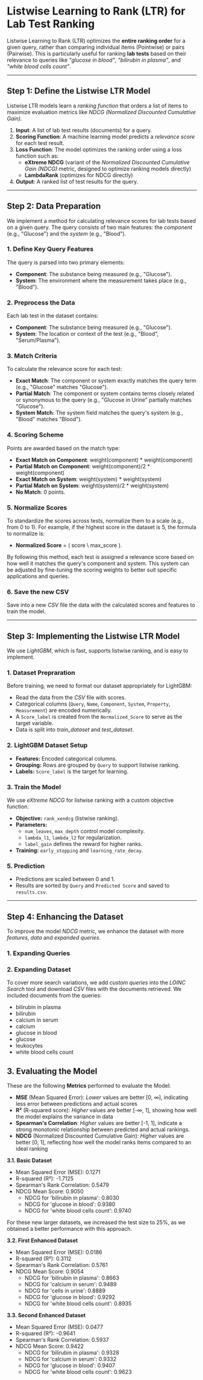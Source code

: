 # **Listwise Learning to Rank (LTR) for Lab Test Ranking**  
Listwise Learning to Rank (LTR) optimizes the **entire ranking order** for a given query, rather than comparing individual items (Pointwise) or pairs (Pairwise). This is particularly useful for ranking **lab tests** based on their relevance to queries like *"glucose in blood"*, *"bilirubin in plasma"*, and *"white blood cells count"*.  

---

## **Step 1: Define the Listwise LTR Model**  
Listwise LTR models learn a *ranking function* that orders a list of items to maximize evaluation metrics like *NDCG (Normalized Discounted Cumulative Gain)*.

1. **Input**: A list of lab test results (documents) for a query.  
2. **Scoring Function**: A machine learning model predicts a *relevance score* for each test result.  
3. **Loss Function**: The model optimizes the ranking order using a loss function such as:
   - **eXtreme NDCG** (variant of the *Normalized Discounted Cumulative Gain (NDCG)* metric, designed to optimize ranking models directly)  
   - **LambdaRank** (optimizes for NDCG directly)  
4. **Output**: A ranked list of test results for the query.  


---

## **Step 2: Data Preparation**  
We implement a method for calculating relevance scores for lab tests based on a given query. The query consists of two main features: the *component* (e.g., "Glucose") and the *system* (e.g., "Blood"). 

### **1. Define Key Query Features**
   The query is parsed into two primary elements:
   - **Component**: The substance being measured (e.g., "Glucose").
   - **System**: The environment where the measurement takes place (e.g., "Blood").

### **2. Preprocess the Data**
   Each lab test in the dataset contains:
   - **Component**: The substance being measured (e.g., "Glucose").
   - **System**: The location or context of the test (e.g., "Blood", "Serum/Plasma").

### **3. Match Criteria**  
   To calculate the relevance score for each test:
   - **Exact Match**: The component or system exactly matches the query term (e.g., "Glucose" matches "Glucose").
   - **Partial Match**: The component or system contains terms closely related or synonymous to the query (e.g., "Glucose in Urine" partially matches "Glucose").
   - **System Match**: The system field matches the query's system (e.g., "Blood" matches "Blood").

### **4. Scoring Scheme**
   Points are awarded based on the match type:
   - **Exact Match on Component**:  weight(component) * weight(component)
   - **Partial Match on Component**: weight(component)/2 * weight(component)
   - **Exact Match on System**: weight(system) * weight(system)
   - **Partial Match on System**: weight(system)/2 * weight(system)
   - **No Match**: 0 points.

### **5. Normalize Scores**
   To standardize the scores across tests, normalize them to a scale (e.g., from 0 to 1). For example, if the highest score in the dataset is 5, the formula to normalize is:  
   - **Normalized Score** = \( score \ max_score \).

   By following this method, each test is assigned a relevance score based on how well it matches the query's component and system. This system can be adjusted by fine-tuning the scoring weights to better suit specific applications and queries.

### **6. Save the new CSV**
   Save into a new *CSV* file the data with the calculated scores and features to train the model.


---

## **Step 3: Implementing the Listwise LTR Model**  

We use *LightGBM*, which is fast, supports listwise ranking, and is easy to implement.

### **1. Dataset Prepraration**  
   Before training, we need to format our dataset appropriately for LightGBM:
   - Read the data from the *CSV* file with scores.
   - Categorical columns (`Query`, `Name`, `Component`, `System`, `Property`, `Measurement`) are encoded numerically.
   - A `Score_label` is created from the `Normalized_Score` to serve as the target variable.
   - Data is split into *train_dataset* and *test_dataset*.

### **2. LightGBM Dataset Setup**   
   - **Features:** Encoded categorical columns.
   - **Grouping:** Rows are grouped by `Query` to support listwise ranking.
   - **Labels:** `Score_label` is the target for learning.

### **3. Train the Model**  
   We use *eXtreme NDCG* for listwise ranking with a custom objective function.
   - **Objective:** `rank_xendcg` (listwise ranking).
   - **Parameters:**
      - `num_leaves`, `max_depth` control model complexity.
      - `lambda_l1`, `lambda_l2` for regularization.
      - `label_gain` defines the reward for higher ranks.
   - **Training:**  `early_stopping` and `learning_rate_decay`.


### **5. Prediction**
   - Predictions are scaled between 0 and 1.
   - Results are sorted by `Query` and `Predicted Score` and saved to `results.csv`.


---

## **Step 4: Enhancing the Dataset**  
To improve the model *NDCG* metric, we enhance the dataset with more *features*, *data* and *expanded queries*.

### **1. Expanding Queries**  

### **2. Expanding Dataset**
   To cover more search variations, we add *custom queries* into the *LOINC Search* tool and download *CSV* files with the documents retrieved.
   We included documents from the queries:
   - bilirubin in plasma
   - bilirubin 
   - calcium in serum
   - calcium
   - glucose in blood
   - glucose
   - leukocytes
   - white blood cells count


## **3. Evaluating the Model**  
   These are the following **Metrics** performed to evaluate the Model:
   - **MSE** (Mean Squared Error): *Lower* values are better [0, ∞], indicating less error between predictions and actual scores
   - **R²** (R-squared score): *Higher* values are better [-∞, 1], showing how well the model explains the variance in data
   - **Spearman's Correlation**: *Higher* values are better [-1, 1], indicate a strong monotonic relationship between predicted and actual rankings.
   - **NDCG** (Normalized Discounted Cumulative Gain): *Higher* values are better [0, 1], reflecting how well the model ranks items compared to an ideal ranking

   **3.1. Basic Dataset**
   - Mean Squared Error (MSE): 0.1271
   - R-squared (R²): -1.7125
   - Spearman's Rank Correlation: 0.5479
   - NDCG Mean Score: 0.9050
      - NDCG for 'bilirubin in plasma': 0.8030
      - NDCG for 'glucose in blood': 0.9380
      - NDCG for 'white blood cells count': 0.9740

    
   For these new larger datasets, we increased the test size to 25%, as we obtained a better performance with this approach.

   **3.2. First Enhanced Dataset**
   - Mean Squared Error (MSE): 0.0186
   - R-squared (R²): 0.3112
   - Spearman's Rank Correlation: 0.5761
   - NDCG Mean Score: 0.9054
      - NDCG for 'bilirubin in plasma': 0.8663
      - NDCG for 'calcium in serum': 0.9489
      - NDCG for 'cells in urine': 0.8889
      - NDCG for 'glucose in blood': 0.9292
      - NDCG for 'white blood cells count': 0.8935

   
   **3.3. Second Enhanced Dataset**
   - Mean Squared Error (MSE): 0.0477
   - R-squared (R²): -0.9641
   - Spearman's Rank Correlation: 0.5937
   - NDCG Mean Score: 0.9422
      - NDCG for 'bilirubin in plasma': 0.9328
      - NDCG for 'calcium in serum': 0.9332
      - NDCG for 'glucose in blood': 0.9407
      - NDCG for 'white blood cells count': 0.9623

